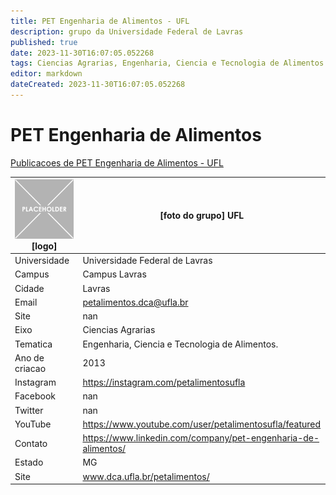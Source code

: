 ```yaml
---
title: PET Engenharia de Alimentos - UFL
description: grupo da Universidade Federal de Lavras
published: true
date: 2023-11-30T16:07:05.052268
tags: Ciencias Agrarias, Engenharia, Ciencia e Tecnologia de Alimentos.
editor: markdown
dateCreated: 2023-11-30T16:07:05.052268
---
```


# PET Engenharia de Alimentos

[Publicacoes de PET Engenharia de Alimentos - UFL](/atividade/151PETEngenhariadeAlimentosUFL/feed.md)

| ![placeholder.png](/placeholder.png) [logo] | [foto do grupo] UFL         |
| ------------------------------------------- | ------------------------------------------------- |
| Universidade                                | Universidade Federal de Lavras      |
| Campus                                      | Campus Lavras            |
| Cidade                                      | Lavras             |
| Email                                       | petalimentos.dca@ufla.br             |
| Site                                        | nan              |
| Eixo                                        | Ciencias Agrarias              |
| Tematica                                    | Engenharia, Ciencia e Tecnologia de Alimentos.          |
| Ano de criacao                              | 2013        |
| Instagram                                   | https://instagram.com/petalimentosufla         |
| Facebook                                    | nan          |
| Twitter                                     | nan           |
| YouTube                                     | https://www.youtube.com/user/petalimentosufla/featured           |
| Contato                                     | https://www.linkedin.com/company/pet-engenharia-de-alimentos/         |
| Estado                                      |  MG            |
| Site                                        | www.dca.ufla.br/petalimentos/ |
